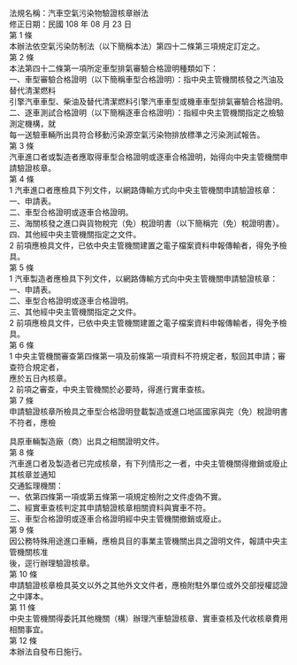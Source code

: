 法規名稱：汽車空氣污染物驗證核章辦法  
修正日期：民國 108 年 08 月 23 日  
第 1 條  
本辦法依空氣污染防制法（以下簡稱本法）第四十二條第三項規定訂定之。  
第 2 條  
本法第四十二條第一項所定車型排氣審驗合格證明種類如下：  
一、車型審驗合格證明（以下簡稱車型合格證明）：指中央主管機關核發之汽油及替代清潔燃料  
引擎汽車車型、柴油及替代清潔燃料引擎汽車車型或機車車型排氣審驗合格證明。  
二、逐車測試合格證明（以下簡稱逐車合格證明）：指經中央主管機關指定之檢驗測定機構，就  
每一送驗車輛所出具符合移動污染源空氣污染物排放標準之污染測試報告。  
第 3 條  
汽車進口者或製造者應取得車型合格證明或逐車合格證明，始得向中央主管機關申請驗證核章。  
第 4 條  
1 汽車進口者應檢具下列文件，以網路傳輸方式向中央主管機關申請驗證核章：  
一、申請表。  
二、車型合格證明或逐車合格證明。  
三、海關核發之進口與貨物稅完（免）稅證明書（以下簡稱完（免）稅證明書）。  
四、其他經中央主管機關指定之文件。  
2 前項應檢具文件，已依中央主管機關建置之電子檔案資料申報傳輸者，得免予檢具。  
第 5 條  
1 汽車製造者應檢具下列文件，以網路傳輸方式向中央主管機關申請驗證核章：  
一、申請表。  
二、車型合格證明或逐車合格證明。  
三、其他經中央主管機關指定之文件。  
2 前項應檢具文件，已依中央主管機關建置之電子檔案資料申報傳輸者，得免予檢具。  
第 6 條  
1 中央主管機關審查第四條第一項及前條第一項資料不符規定者，駁回其申請；審查符合規定者，  
應於五日內核章。  
2 前項之審查，中央主管機關於必要時，得進行實車查核。  
第 7 條  
申請驗證核章所檢具之車型合格證明登載製造或進口地區國家與完（免）稅證明書不符者，應檢  


具原車輛製造廠（商）出具之相關證明文件。  
第 8 條  
汽車進口者及製造者已完成核章，有下列情形之一者，中央主管機關得撤銷或廢止其核章並通知  
交通監理機關：  
一、依第四條第一項或第五條第一項規定檢附之文件虛偽不實。  
二、經實車查核判定其申請驗證核章相關資料與實車不符。  
三、車型合格證明或逐車合格證明經中央主管機關撤銷或廢止。  
第 9 條  
因公務特殊用途進口車輛，應檢具目的事業主管機關出具之證明文件，報請中央主管機關核准  
後，逕行辦理驗證核章。  
第 10 條  
申請驗證核章檢具英文以外之其他外文文件者，應檢附駐外單位或外交部授權認證之中譯本。  
第 11 條  
中央主管機關得委託其他機關（構）辦理汽車驗證核章、實車查核及代收核章費用相關事宜。  
第 12 條  
本辦法自發布日施行。  


